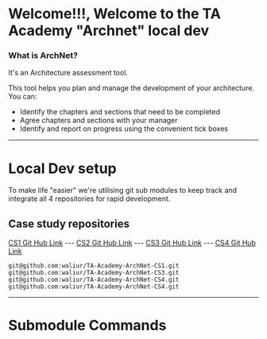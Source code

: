 # Welcome!!!, Welcome to the TA Academy "Archnet" local dev

### What is ArchNet?
It's an Architecture assessment tool.

This tool helps you plan and manage the development of your architecture. You can:

* Identify the chapters and sections that need to be completed
* Agree chapters and sections with your manager
* Identify and report on progress using the convenient tick boxes

---
# Local Dev setup

To make life "easier" we're utilising git sub modules to keep track and integrate all 4 repositories for rapid development.


## Case study repositories
[CS1 Git Hub Link](https://github.com/waliur/TA-Academy-ArchNet-CS1) --- [CS2 Git Hub Link](https://github.com/waliur/TA-Academy-ArchNet-CS2) --- [CS3 Git Hub Link](https://github.com/waliur/TA-Academy-ArchNet-CS3) --- [CS4 Git Hub Link](https://github.com/waliur/TA-Academy-ArchNet-CS4)


```
git@github.com:waliur/TA-Academy-ArchNet-CS1.git
git@github.com:waliur/TA-Academy-ArchNet-CS3.git
git@github.com:waliur/TA-Academy-ArchNet-CS4.git
git@github.com:waliur/TA-Academy-ArchNet-CS4.git
```

---
# Submodule Commands

